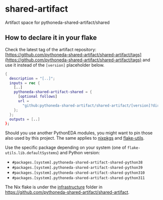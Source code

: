 # shared-artifact

Artifact space for pythoneda-shared-artifact/shared

## How to declare it in your flake

Check the latest tag of the artifact repository: [https://github.com/pythoneda-shared-artifact/shared-artifact/tags](https://github.com/pythoneda-shared-artifact/shared-artifact/tags) and use it instead of the `[version]` placeholder below.

```nix
{
  description = "[..]";
  inputs = rec {
    [..]
    pythoneda-shared-artifact-shared = {
      [optional follows]
      url =
        "github:pythoneda-shared-artifact/shared-artifact/[version]?dir=shared";
    };
  };
  outputs = [..]
};
```

Should you use another PythonEDA modules, you might want to pin those also used by this project. The same applies to [nixpkgs](https://github.com/nixos/nixpkgs "nixpkgs") and [flake-utils](https://github.com/numtide/flake-utils "flake-utils").

Use the specific package depending on your system (one of `flake-utils.lib.defaultSystems`) and Python version:

- `#packages.[system].pythoneda-shared-artifact-shared-python38` 
- `#packages.[system].pythoneda-shared-artifact-shared-python39` 
- `#packages.[system].pythoneda-shared-artifact-shared-python310` 
- `#packages.[system].pythoneda-shared-artifact-shared-python311` 

The Nix flake is under the 
[infrastructure](https://github.com/pythoneda-shared-artifact/shared-artifact/tree/main/shared "shared") folder in <https://github.com/pythoneda-shared-artifact/shared-artifact>.

